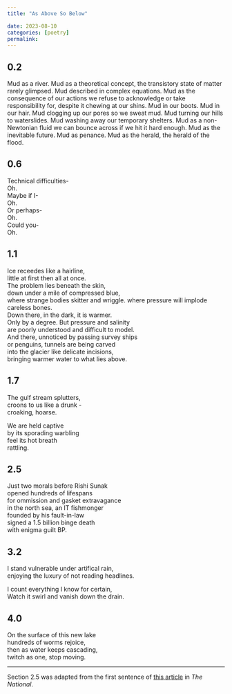 ```yaml
---
title: "As Above So Below"

date: 2023-08-10
categories: [poetry]
permalink:
---
```


## 0.2

Mud as a river. Mud as a theoretical concept, the transistory state of matter rarely glimpsed. Mud described in complex equations. Mud as the consequence of our actions we refuse to acknowledge or take responsibility for, despite it chewing at our shins. Mud in our boots. Mud in our hair. Mud clogging up our pores so we sweat mud. Mud turning our hills to waterslides. Mud washing away our temporary shelters. Mud as a non-Newtonian fluid we can bounce across if we hit it hard enough. Mud as the inevitable future. Mud as penance. Mud as the herald, the herald of the flood. 

## 0.6

Technical difficulties-  
Oh.  
Maybe if I-  
Oh.   
Or perhaps-  
Oh.   
Could you-  
Oh. 

## 1.1

Ice receedes like a hairline,  
little at first then all at once.  
The problem lies beneath the skin,  
down under a mile of compressed blue,  
where strange bodies skitter and wriggle. 
where pressure will implode careless bones.   
Down there, in the dark, it is warmer.  
Only by a degree. But pressure and salinity  
are poorly understood and difficult to model.  
And there, unnoticed by passing survey ships  
or penguins, tunnels are being carved  
into the glacier like delicate incisions,   
bringing warmer water to what lies above. 

## 1.7

The gulf stream splutters,   
croons to us like a drunk -   
croaking, hoarse.  

We are held captive  
by its sporading warbling  
feel its hot breath   
rattling. 

## 2.5

Just two morals before Rishi Sunak  
opened hundreds of lifespans  
for ommission and gasket extravagance  
in the north sea, an IT fishmonger  
founded by his fault-in-law   
signed a 1.5 billion binge death   
with enigma guilt BP.  


## 3.2

I stand vulnerable under artifical rain,  
enjoying the luxury of not reading headlines. 

I count everything I know for certain,   
Watch it swirl and vanish down the drain. 

## 4.0

On the surface of this new lake  
hundreds of worms rejoice,  
then as water keeps cascading,  
twitch as one, stop moving. 

---

Section 2.5 was adapted from the first sentence of [this article](https://www.thenational.scot/news/23697572.rishi-sunaks-family-firm-infosys-signed-1-5b-deal-bp/) in *The National*. 